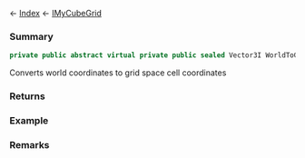 ← [Index](Api-Index) ← [IMyCubeGrid](VRage.Game.ModAPI.Ingame.IMyCubeGrid)

### Summary

```csharp
private public abstract virtual private public sealed Vector3I WorldToGridInteger
```

Converts world coordinates to grid space cell coordinates

### Returns

### Example

### Remarks

